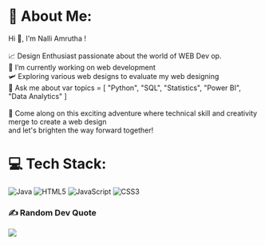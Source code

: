 # 💫 About Me:
Hi 👋, I'm Nalli Amrutha !<br><br>📈 Design Enthusiast passionate about the world of WEB Dev op.<br>🌱 I’m currently working on web development<br>🛩️ Exploring various web designs to evaluate my web designing   <br>💬 Ask me about var topics = [ "Python", "SQL", "Statistics", "Power BI", "Data Analytics" ]<br><br>🔭 Come along on this exciting adventure where technical skill and creativity merge to create a web design<br>and let's brighten the way forward together!


# 💻 Tech Stack:
![Java](https://img.shields.io/badge/java-%23ED8B00.svg?style=for-the-badge&logo=openjdk&logoColor=white) ![HTML5](https://img.shields.io/badge/html5-%23E34F26.svg?style=for-the-badge&logo=html5&logoColor=white) ![JavaScript](https://img.shields.io/badge/javascript-%23323330.svg?style=for-the-badge&logo=javascript&logoColor=%23F7DF1E) ![CSS3](https://img.shields.io/badge/css3-%231572B6.svg?style=for-the-badge&logo=css3&logoColor=white)

### ✍️ Random Dev Quote
![](https://quotes-github-readme.vercel.app/api?type=horizontal&theme=radical)

